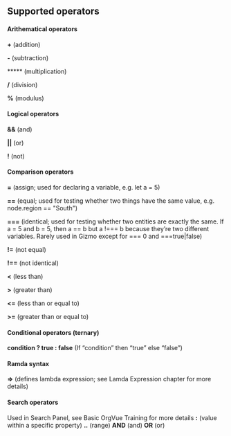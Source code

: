 ## Supported operators

#### Arithematical operators
**+** (addition)

**-** (subtraction)

***** (multiplication)

**/** (division)

**%** (modulus)


#### Logical operators
**&&** (and)

**||** (or)

**!** (not)

#### Comparison operators
**=** (assign; used for declaring a variable, e.g. let a = 5)

**==** (equal; used for testing whether two things have the same value, e.g. node.region == "South")

**===** (identical; used for testing whether two entities are exactly the same. If a = 5 and b = 5, then a == b but a !=== b because they’re two different variables. Rarely used in Gizmo except for === 0 and ===true|false)

**!=** (not equal)

**!==** (not identical)

**<** (less than)

**>** (greater than)

**<=** (less than or equal to)

**>=** (greater than or equal to)

#### Conditional operators (ternary)
**condition ? true : false** (If “condition” then “true” else “false”)

#### Ramda syntax
**=>** (defines  lambda expression; see Lamda Expression chapter for more details)

#### Search operators
Used in Search Panel, see Basic OrgVue Training for more details
**:** (value within a specific property)
**..** (range)
**AND** (and)
**OR** (or)

